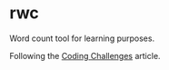 # rwc
Word count tool for learning purposes.

Following the [Coding Challenges](https://codingchallenges.fyi/challenges/challenge-wc/) article.
